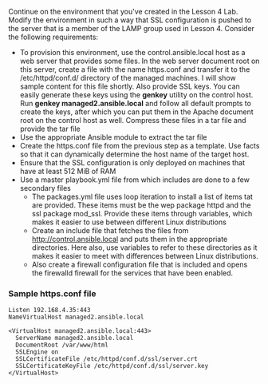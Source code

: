 Continue on the environment that you've created in the Lesson 4 Lab. Modify the environment in such a way that SSL configuration is pushed to the server that is a member of the LAMP group used in Lesson 4. Consider the following requirements:

- To provision this environment, use the control.ansible.local host as a web server that provides some files. In the web server document root on this server, create a file with the name https.conf and transfer it to the /etc/httpd/conf.d/ directory of the managed machines. I will show sample content for this file shortly. Also provide SSL keys. You can easily generate these keys using the **genkey** utility on the control host. Run **genkey managed2.ansible.local** and follow all default prompts to create the keys, after which you can put them in the Apache document root on the control host as well. Compress these files in a tar file and provide the tar file
- Use the appropriate Ansible module to extract the tar file
- Create the https.conf file from the previous step as a template. Use facts so that it can dynamically determine the host name of the target host.
- Ensure that the SSL configuration is only deployed on machines that have at least 512 MiB of RAM
- Use a master playbook.yml file from which includes are done to a few secondary files
  - The packages.yml file uses loop iteration to install a list of items tat are provided. These items must be the wep package httpd and the ssl package mod_ssl. Provide these items through variables, which makes it easier to use between different Linux distributions
  - Create an include file that fetches the files from http://control.ansible.local and puts them in the appropriate directories. Here also, use variables to refer to these directories as it makes it easier to meet with differences between Linux distributions.
  - Also create a firewall configuration file that is included and opens the firewalld firewall for the services that have been enabled.

### Sample https.conf file
```
Listen 192.168.4.35:443
NameVirtualHost managed2.ansible.local

<VirtualHost managed2.ansible.local:443>
  ServerName managed2.ansible.local
  DocumentRoot /var/www/html
  SSLEngine on
  SSLCertificateFile /etc/httpd/conf.d/ssl/server.crt
  SSLCertificateKeyFile /etc/httpd/conf.d/ssl/server.key
</VirtualHost>
